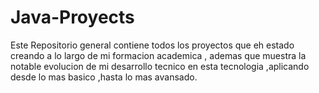 # Java-Proyects
Este Repositorio general contiene todos los proyectos que eh estado creando a lo largo de mi formacion academica , ademas que muestra la notable evolucion de mi desarrollo tecnico en esta tecnologia ,aplicando desde lo mas basico ,hasta lo mas avansado.
